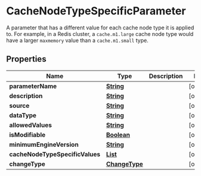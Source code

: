 

# CacheNodeTypeSpecificParameter

A parameter that has a different value for each cache node type it is applied to. For example, in a Redis cluster, a <code>cache.m1.large</code> cache node type would have a larger <code>maxmemory</code> value than a <code>cache.m1.small</code> type.

## Properties

| Name | Type | Description | Notes |
|------------ | ------------- | ------------- | -------------|
|**parameterName** | [**String**](String.md) |  |  [optional] |
|**description** | [**String**](String.md) |  |  [optional] |
|**source** | [**String**](String.md) |  |  [optional] |
|**dataType** | [**String**](String.md) |  |  [optional] |
|**allowedValues** | [**String**](String.md) |  |  [optional] |
|**isModifiable** | [**Boolean**](Boolean.md) |  |  [optional] |
|**minimumEngineVersion** | [**String**](String.md) |  |  [optional] |
|**cacheNodeTypeSpecificValues** | [**List**](List.md) |  |  [optional] |
|**changeType** | [**ChangeType**](ChangeType.md) |  |  [optional] |



